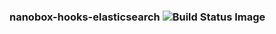 ### nanobox-hooks-elasticsearch ![Build Status Image](https://travis-ci.org/nanobox-io/nanobox-hooks-elasticsearch.svg)
